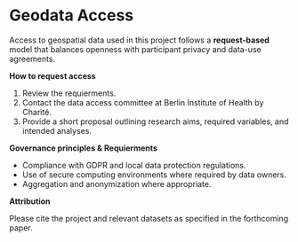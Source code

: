 # Geodata Access


Access to geospatial data used in this project follows a **request-based** model that balances openness with participant privacy and data-use agreements.


**How to request access**


1. Review the requierments.
2. Contact the data access committee at Berlin Institute of Health by Charité.
3. Provide a short proposal outlining research aims, required variables, and intended analyses.


**Governance principles & Requierments**


- Compliance with GDPR and local data protection regulations.
- Use of secure computing environments where required by data owners.
- Aggregation and anonymization where appropriate.


**Attribution**


Please cite the project and relevant datasets as specified in the forthcoming paper.

